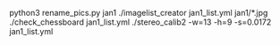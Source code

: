 python3 rename_pics.py jan1
./imagelist_creator jan1_list.yml jan1/*.jpg
./check_chessboard jan1_list.yml
./stereo_calib2 -w=13 -h=9 -s=0.0172 jan1_list.yml 
